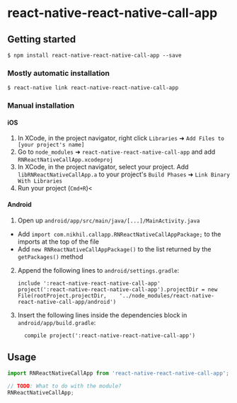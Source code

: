 
# react-native-react-native-call-app

## Getting started

`$ npm install react-native-react-native-call-app --save`

### Mostly automatic installation

`$ react-native link react-native-react-native-call-app`

### Manual installation


#### iOS

1. In XCode, in the project navigator, right click `Libraries` ➜ `Add Files to [your project's name]`
2. Go to `node_modules` ➜ `react-native-react-native-call-app` and add `RNReactNativeCallApp.xcodeproj`
3. In XCode, in the project navigator, select your project. Add `libRNReactNativeCallApp.a` to your project's `Build Phases` ➜ `Link Binary With Libraries`
4. Run your project (`Cmd+R`)<

#### Android

1. Open up `android/app/src/main/java/[...]/MainActivity.java`
  - Add `import com.nikhil.callapp.RNReactNativeCallAppPackage;` to the imports at the top of the file
  - Add `new RNReactNativeCallAppPackage()` to the list returned by the `getPackages()` method
2. Append the following lines to `android/settings.gradle`:
  	```
  	include ':react-native-react-native-call-app'
  	project(':react-native-react-native-call-app').projectDir = new File(rootProject.projectDir, 	'../node_modules/react-native-react-native-call-app/android')
  	```
3. Insert the following lines inside the dependencies block in `android/app/build.gradle`:
  	```
      compile project(':react-native-react-native-call-app')
  	```


## Usage
```javascript
import RNReactNativeCallApp from 'react-native-react-native-call-app';

// TODO: What to do with the module?
RNReactNativeCallApp;
```
  